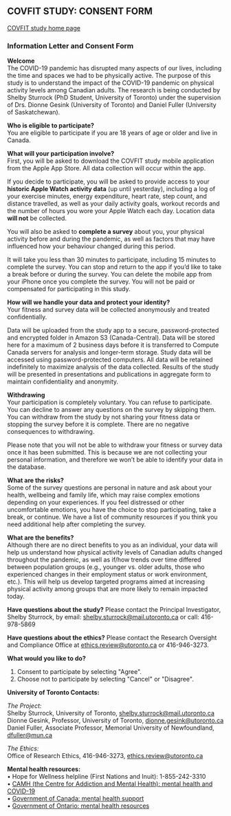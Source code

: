 ## COVFIT STUDY: CONSENT FORM

[COVFIT study home page](https://www.shelbysturrock.com/covfit/)

### Information Letter and Consent Form

**Welcome** <br/>
The COVID-19 pandemic has disrupted many aspects of our lives, including the time and spaces we had to be physically active. The purpose of this study is to understand the impact of the COVID-19 pandemic on physical activity levels among Canadian adults. The research is being conducted by Shelby Sturrock (PhD Student, University of Toronto) under the supervision of Drs. Dionne Gesink (University of Toronto) and Daniel Fuller (University of Saskatchewan). 

**Who is eligible to participate?** <br/>
You are eligible to participate if you are 18 years of age or older and live in Canada. 

**What will your participation involve?** <br/>
First, you will be asked to download the COVFIT study mobile application from the Apple App Store. All data collection will occur within the app. 

If you decide to participate, you will be asked to provide access to your **historic Apple Watch activity data** (up until yesterday), including a log of your exercise minutes, energy expenditure, heart rate, step count, and distance travelled, as well as your daily activity goals, workout records and the number of hours you wore your Apple Watch each day. Location data **will not** be collected. 

You will also be asked to **complete a survey** about you, your physical activity before and during the pandemic, as well as factors that may have influenced how your behaviour changed during this period. 

It will take you less than 30 minutes to participate, including 15 minutes to complete the survey. You can stop and return to the app if you’d like to take a break before or during the survey. You can delete the mobile app from your iPhone once you complete the survey. You will not be paid or compensated for participating in this study. 

**How will we handle your data and protect your identity?** <br/>
Your fitness and survey data will be collected anonymously and treated confidentially. 

Data will be uploaded from the study app to a secure, password-protected and encrypted folder in Amazon S3 (Canada-Central). Data will be stored here for a maximum of 2 business days before it is transferred to Compute Canada servers for analysis and longer-term storage. Study data will be accessed using password-protected computers. All data will be retained indefinitely to maximize analysis of the data collected. Results of the study will be presented in presentations and publications in aggregate form to maintain confidentiality and anonymity. 
 
**Withdrawing** <br/>
Your participation is completely voluntary. You can refuse to participate. You can decline to answer any questions on the survey by skipping them. You can withdraw from the study by not sharing your fitness data or stopping the survey before it is complete. There are no negative consequences to withdrawing. 

Please note that you will not be able to withdraw your fitness or survey data once it has been submitted. This is because we are not collecting your personal information, and therefore we won’t be able to identify your data in the database.  

**What are the risks?** <br/>
Some of the survey questions are personal in nature and ask about your health, wellbeing and family life, which may raise complex emotions depending on your experiences.  If you feel distressed or other uncomfortable emotions, you have the choice to stop participating, take a break, or continue.  We have a list of community resources if you think you need additional help after completing the survey.

**What are the benefits?** <br/>
Although there are no direct benefits to you as an individual, your data will help us understand how physical activity levels of Canadian adults changed throughout the pandemic, as well as if/how trends over time differed between population groups (e.g., younger vs. older adults, those who experienced changes in their employment status or work environment, etc.). This will help us develop targeted programs aimed at increasing physical activity among groups that are more likely to remain impacted today. 

**Have questions about the study?** Please contact the Principal Investigator, Shelby Sturrock, by email: shelby.sturrock@mail.utoronto.ca or call: 416-978-5869

**Have questions about the ethics?** Please contact the Research Oversight and Compliance Office at ethics.review@utoronto.ca or 416-946-3273. 

**What would you like to do?**

1. Consent to participate by selecting "Agree". 
2. Choose not to participate by selecting "Cancel" or "Disagree".


**University of Toronto Contacts:**

_The Project:_<br/>
Shelby Sturrock, University of Toronto, shelby.sturrock@mail.utoronto.ca <br/>
Dionne Gesink, Professor, University of Toronto, dionne.gesink@utoronto.ca <br/>
Daniel Fuller, Associate Professor, Memorial University of Newfoundland, dfuller@mun.ca 

_The Ethics:_ <br/>
Office of Research Ethics, 416-946-3273, ethics.review@utoronto.ca  

**Mental health resources:** <br/>
•	Hope for Wellness helpline (First Nations and Inuit): 1-855-242-3310 <br/>
•	[CAMH (the Centre for Addiction and Mental Health): mental health and COVID-19](https://www.camh.ca/en/health-info/mental-health-and-covid-19) <br/>
•	[Government of Canada: mental health support](https://www.canada.ca/en/public-health/services/mental-health-services/mental-health-get-help.html) <br/>
•	[Government of Ontario: mental health resources](https://www.ontario.ca/page/find-mental-health-support) <br/>
